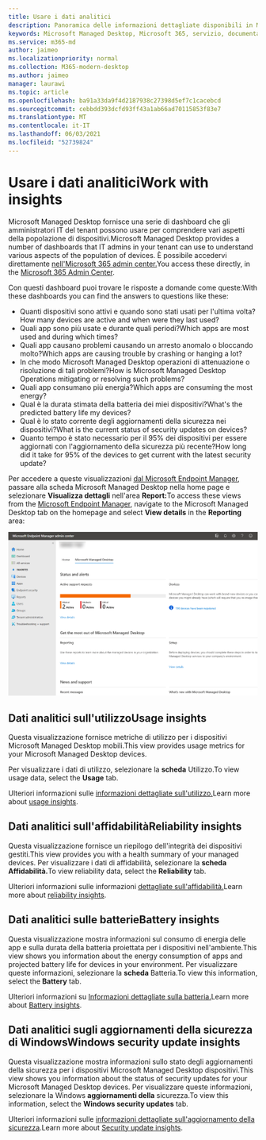 ```yaml
---
title: Usare i dati analitici
description: Panoramica delle informazioni dettagliate disponibili in Microsoft Managed Desktop
keywords: Microsoft Managed Desktop, Microsoft 365, servizio, documentazione
ms.service: m365-md
author: jaimeo
ms.localizationpriority: normal
ms.collection: M365-modern-desktop
ms.author: jaimeo
manager: laurawi
ms.topic: article
ms.openlocfilehash: ba91a33da9f4d2187938c27398d5ef7c1cacebcd
ms.sourcegitcommit: cebbdd393dcfd93ff43a1ab66ad70115853f83e7
ms.translationtype: MT
ms.contentlocale: it-IT
ms.lasthandoff: 06/03/2021
ms.locfileid: "52739824"
---
```

# <a name="work-with-insights"></a><span data-ttu-id="41c7a-104">Usare i dati analitici</span><span class="sxs-lookup"><span data-stu-id="41c7a-104">Work with insights</span></span>

<span data-ttu-id="41c7a-105">Microsoft Managed Desktop fornisce una serie di dashboard che gli amministratori IT del tenant possono usare per comprendere vari aspetti della popolazione di dispositivi.</span><span class="sxs-lookup"><span data-stu-id="41c7a-105">Microsoft Managed Desktop provides a number of dashboards that IT admins in your tenant can use to understand various aspects of the population of devices.</span></span> <span data-ttu-id="41c7a-106">È possibile accedervi direttamente [nell'Microsoft 365 admin center.](https://admin.microsoft.com/adminportal/home?previewoff=false#/microsoftmanageddesktop)</span><span class="sxs-lookup"><span data-stu-id="41c7a-106">You access these directly, in the [Microsoft 365 Admin Center](https://admin.microsoft.com/adminportal/home?previewoff=false#/microsoftmanageddesktop).</span></span>

<span data-ttu-id="41c7a-107">Con questi dashboard puoi trovare le risposte a domande come queste:</span><span class="sxs-lookup"><span data-stu-id="41c7a-107">With these dashboards you can find the answers to questions like these:</span></span>

- <span data-ttu-id="41c7a-108">Quanti dispositivi sono attivi e quando sono stati usati per l'ultima volta?</span><span class="sxs-lookup"><span data-stu-id="41c7a-108">How many devices are active and when were they last used?</span></span>
- <span data-ttu-id="41c7a-109">Quali app sono più usate e durante quali periodi?</span><span class="sxs-lookup"><span data-stu-id="41c7a-109">Which apps are most used and during which times?</span></span>
- <span data-ttu-id="41c7a-110">Quali app causano problemi causando un arresto anomalo o bloccando molto?</span><span class="sxs-lookup"><span data-stu-id="41c7a-110">Which apps are causing trouble by crashing or hanging a lot?</span></span>
- <span data-ttu-id="41c7a-111">In che modo Microsoft Managed Desktop operazioni di attenuazione o risoluzione di tali problemi?</span><span class="sxs-lookup"><span data-stu-id="41c7a-111">How is Microsoft Managed Desktop Operations mitigating or resolving such problems?</span></span>
- <span data-ttu-id="41c7a-112">Quali app consumano più energia?</span><span class="sxs-lookup"><span data-stu-id="41c7a-112">Which apps are consuming the most energy?</span></span>
- <span data-ttu-id="41c7a-113">Qual è la durata stimata della batteria dei miei dispositivi?</span><span class="sxs-lookup"><span data-stu-id="41c7a-113">What's the predicted battery life my devices?</span></span>
- <span data-ttu-id="41c7a-114">Qual è lo stato corrente degli aggiornamenti della sicurezza nei dispositivi?</span><span class="sxs-lookup"><span data-stu-id="41c7a-114">What is the current status of security updates on devices?</span></span>
- <span data-ttu-id="41c7a-115">Quanto tempo è stato necessario per il 95% dei dispositivi per essere aggiornati con l'aggiornamento della sicurezza più recente?</span><span class="sxs-lookup"><span data-stu-id="41c7a-115">How long did it take for 95% of the devices to get current with the latest security update?</span></span>


<span data-ttu-id="41c7a-116">Per accedere a queste visualizzazioni [dal Microsoft Endpoint Manager](https://endpoint.microsoft.com/), passare alla scheda Microsoft Managed Desktop nella home page e selezionare **Visualizza dettagli** nell'area **Report:**</span><span class="sxs-lookup"><span data-stu-id="41c7a-116">To access these views from the [Microsoft Endpoint Manager](https://endpoint.microsoft.com/), navigate to the Microsoft Managed Desktop tab on the homepage and select **View details** in the **Reporting** area:</span></span>


![Pagina principale dell'interfaccia di amministrazione con l'area Report in basso a sinistra e il collegamento Visualizza dettagli](../../media/insights-main.png)


## <a name="usage-insights"></a><span data-ttu-id="41c7a-118">Dati analitici sull'utilizzo</span><span class="sxs-lookup"><span data-stu-id="41c7a-118">Usage insights</span></span>
<span data-ttu-id="41c7a-119">Questa visualizzazione fornisce metriche di utilizzo per i dispositivi Microsoft Managed Desktop mobili.</span><span class="sxs-lookup"><span data-stu-id="41c7a-119">This view provides usage metrics for your Microsoft Managed Desktop devices.</span></span> 

<span data-ttu-id="41c7a-120">Per visualizzare i dati di utilizzo, selezionare la **scheda** Utilizzo.</span><span class="sxs-lookup"><span data-stu-id="41c7a-120">To view usage data, select the **Usage** tab.</span></span>

<span data-ttu-id="41c7a-121">Ulteriori informazioni sulle [informazioni dettagliate sull'utilizzo.](usage-insights.md)</span><span class="sxs-lookup"><span data-stu-id="41c7a-121">Learn more about [usage insights](usage-insights.md).</span></span>

## <a name="reliability-insights"></a><span data-ttu-id="41c7a-122">Dati analitici sull'affidabilità</span><span class="sxs-lookup"><span data-stu-id="41c7a-122">Reliability insights</span></span>
<span data-ttu-id="41c7a-123">Questa visualizzazione fornisce un riepilogo dell'integrità dei dispositivi gestiti.</span><span class="sxs-lookup"><span data-stu-id="41c7a-123">This view provides you with a health summary of your managed devices.</span></span> <span data-ttu-id="41c7a-124">Per visualizzare i dati di affidabilità, selezionare la **scheda Affidabilità.**</span><span class="sxs-lookup"><span data-stu-id="41c7a-124">To view reliability data, select the **Reliability** tab.</span></span>

<span data-ttu-id="41c7a-125">Ulteriori informazioni sulle informazioni [dettagliate sull'affidabilità.](reliability-insights.md)</span><span class="sxs-lookup"><span data-stu-id="41c7a-125">Learn more about [reliability insights](reliability-insights.md).</span></span>

## <a name="battery-insights"></a><span data-ttu-id="41c7a-126">Dati analitici sulle batterie</span><span class="sxs-lookup"><span data-stu-id="41c7a-126">Battery insights</span></span>
<span data-ttu-id="41c7a-127">Questa visualizzazione mostra informazioni sul consumo di energia delle app e sulla durata della batteria proiettata per i dispositivi nell'ambiente.</span><span class="sxs-lookup"><span data-stu-id="41c7a-127">This view shows you information about the energy consumption of apps and projected battery life for devices in your environment.</span></span> <span data-ttu-id="41c7a-128">Per visualizzare queste informazioni, selezionare la **scheda** Batteria.</span><span class="sxs-lookup"><span data-stu-id="41c7a-128">To view this information, select the **Battery** tab.</span></span>

<span data-ttu-id="41c7a-129">Ulteriori informazioni su [Informazioni dettagliate sulla batteria.](battery-insights.md)</span><span class="sxs-lookup"><span data-stu-id="41c7a-129">Learn more about [Battery insights](battery-insights.md).</span></span>

## <a name="windows-security-update-insights"></a><span data-ttu-id="41c7a-130">Dati analitici sugli aggiornamenti della sicurezza di Windows</span><span class="sxs-lookup"><span data-stu-id="41c7a-130">Windows security update insights</span></span>
<span data-ttu-id="41c7a-131">Questa visualizzazione mostra informazioni sullo stato degli aggiornamenti della sicurezza per i dispositivi Microsoft Managed Desktop dispositivi.</span><span class="sxs-lookup"><span data-stu-id="41c7a-131">This view shows you information about the status of security updates for your Microsoft Managed Desktop devices.</span></span> <span data-ttu-id="41c7a-132">Per visualizzare queste informazioni, selezionare la Windows **aggiornamenti della** sicurezza.</span><span class="sxs-lookup"><span data-stu-id="41c7a-132">To view this information, select the **Windows security updates** tab.</span></span>

<span data-ttu-id="41c7a-133">Ulteriori informazioni sulle [informazioni dettagliate sull'aggiornamento della sicurezza](security-update-insights.md).</span><span class="sxs-lookup"><span data-stu-id="41c7a-133">Learn more about [Security update insights](security-update-insights.md).</span></span>
